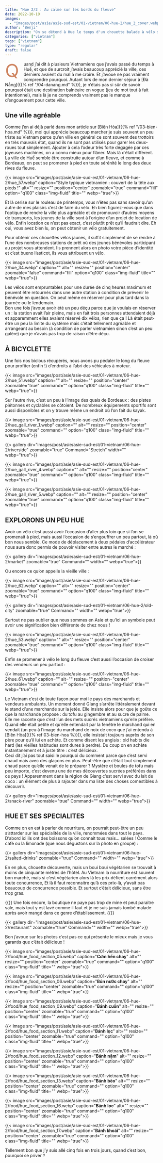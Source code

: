```yaml
---
title: "Hue 2/2 : Au calme sur les bords du fleuve"
date: 2022-10-10
images:
  - "images/post/asie/asie-sud-est/01-vietnam/06-hue-2/hue_2_cover.webp"
author: "Benji"
description: "On se détend à Hue le temps d'un chouette balade à vélo sur les bords du fleuve et de dégustations végétariennes"
categories: ["vietnam"]
tags: ["vietnam"]
type: "regular"
draft: false
---
```


<span style="color:#ce8460; font-size: 60px; display: inline-block; float: left; line-height: 0.5; margin: 15px 15px 15px 0">Q</span>uand j’ai dit à plusieurs Vietnamiens que j’avais passé du temps à Huế, et que de surcroit j’avais beaucoup apprécié la ville, ces derniers avaient du mal à me croire. Et j’avoue ne pas vraiment comprendre pourquoi. Autant lors de mon dernier séjour à [Đà Nẵng]({{% ref "/04-danang.md" %}}), je n’étais pas si sûr de savoir pourquoi était une destination balnéaire en vogue (jeu de mot tout à fait intentionnel), mais là je ne comprends vraiment pas le manque d’engouement pour cette ville.

## Une ville agréable

Comme j’en ai déjà parlé dans mon article sur [Biên Hòa]({{% ref "/03-bien-hoa.md" %}}), moi qui apprécie beaucoup marcher je suis souvent un peu triste au Vietnam parce qu’en ville en général ce sont souvent des trottoirs en très mauvais état, quand ils ne sont pas utilisés pour garer les deux-roues tout simplement. Ajouter à cela l’odeur très forte dégagée par ces joyeuses machines, on a connu mieux pour flâner. Mais là c’était différent. La ville de Huế semble être construite autour d’un fleuve, et comme à Bordeaux, on peut se promener à pied en toute sérénité le long des deux rives du fleuve.

{{< 
  image src="images/post/asie/asie-sud-est/01-vietnam/06-hue-2/hue_57.webp"
  caption="Style typique vietnamien : couvert de la tête aux pieds !"
  alt="" 
  resize=""
  position="center"
  zoomable="true"
  command="fill" option="q100" class="img-fluid" title=""
  webp="true">}}

Et là cerise sur le rouleau de printemps, vous n’êtes pas sans savoir qu’un autre de mes plaisirs c’est de faire du vélo. Eh bien figurez-vous que dans l’optique de rendre la ville plus agréable et de promouvoir d’autres moyens de transports, les jeunes de la ville sont à l’origine d’un projet de location de vélo. Enfin location ce n’est pas exact, c’est plutôt prêt qu’il faudrait dire. Eh oui, vous avez bien lu, on peut obtenir un vélo gratuitement.

Pour obtenir ces chouettes vélos jaunes, il suffit simplement de se rendre à l’une des nombreuses stations de prêt où des jeunes bénévoles participant au projet vous attendent. Ils prennent alors en photo votre pièce d’identité et c’est bueno l’asticot, ils vous attribuent un vélo. 

{{< 
  image src="images/post/asie/asie-sud-est/01-vietnam/06-hue-2/hue_34.webp"
  caption=""
  alt="" 
  resize=""
  position="center"
  zoomable="false"
  command="fill" option="q100" class="img-fluid" title=""
  webp="true">}}

Les vélos sont empruntables pour une durée de cinq heures maximum et peuvent être retournés dans une autre station à condition de prévenir le bénévole en question. On peut même en réserver pour plus tard dans la journée ou le lendemain.<br>
Bon une fois j’avoue avoir été un peu déçu parce que je voulais en réserver un : la station avait l’air pleine, mais en fait trois personnes attendaient déjà et apparemment elles avaient réservé dix vélos, rien que ça ! Là était peut-être un peu la limite du système mais c’était tellement agréable et arrangeant au besoin (à condition de parler vietnamien sinon c’est un peu galère) que je n’avais pas trop de raison d’être déçu.


## À BICYCLETTE

Une fois nos biclous récupérés, nous avons pu pédaler le long du fleuve pour profiter (enfin !) d’endroits à l’abri des véhicules à moteur. 

{{< 
  image src="images/post/asie/asie-sud-est/01-vietnam/06-hue-2/hue_51.webp"
  caption=""
  alt="" 
  resize=""
  position="center"
  zoomable="true"
  command="" option="q100" class="img-fluid" title=""
  webp="true">}}

Sur l’autre rive, c’est un peu à l’image des quais de Bordeaux : des pistes piétonnes et cyclables se côtoient. De nombreux équipements sportifs sont aussi disponibles et on y trouve même un endroit où l’on fait du kayak.

{{< 
  image src="images/post/asie/asie-sud-est/01-vietnam/06-hue-2/hue_gall_river_1.webp"
  caption=""
  alt="" 
  resize=""
  position="center"
  zoomable="true"
  command="" option="q100" class="img-fluid" title=""
  webp="true">}}

{{< 
  gallery 
  dir="images/post/asie/asie-sud-est/01-vietnam/06-hue-2/riverside" 
  zoomable="true" Command="Stretch" width="" webp="true">}}

{{< 
  image src="images/post/asie/asie-sud-est/01-vietnam/06-hue-2/hue_gall_river_4.webp"
  caption=""
  alt="" 
  resize=""
  position="center"
  zoomable="true"
  command="" option="q100" class="img-fluid" title=""
  webp="true">}}

{{< 
  image src="images/post/asie/asie-sud-est/01-vietnam/06-hue-2/hue_gall_river_5.webp"
  caption=""
  alt="" 
  resize=""
  position="center"
  zoomable="true"
  command="" option="q100" class="img-fluid" title=""
  webp="true">}}


## EXPLORONS UN PEU HUE

Avoir un vélo c’est aussi avoir l’occasion d’aller plus loin que si l’on se promenait à pied, mais aussi l’occasion de s’engouffrer un peu partout, là où bon nous semble. Ce mode de déplacement à deux pédales d’accélérateur nous aura donc permis de pouvoir visiter entre autres le marché :

{{< 
  gallery 
  dir="images/post/asie/asie-sud-est/01-vietnam/06-hue-2/market" 
  zoomable="true" Command="" width="" webp="true">}}

Ou encore ce qu’on appelle la vieille ville :

{{< 
  image src="images/post/asie/asie-sud-est/01-vietnam/06-hue-2/hue_62.webp"
  caption=""
  alt="" 
  resize=""
  position="center"
  zoomable="true"
  command="" option="q100" class="img-fluid" title=""
  webp="true">}}

{{< 
  gallery 
  dir="images/post/asie/asie-sud-est/01-vietnam/06-hue-2/old-city" 
  zoomable="true" Command="" width="" webp="true">}}

Surtout ne pas oublier que nous sommes en Asie et qu'ici un symbole peut avoir une signification bien différente de chez nous !

{{< 
  image src="images/post/asie/asie-sud-est/01-vietnam/06-hue-2/hue_53.webp"
  caption=""
  alt="" 
  resize=""
  position="center"
  zoomable="true"
  command="" option="q100" class="img-fluid" title=""
  webp="true">}}

Enfin se promener à vélo le long du fleuve c’est aussi l’occasion de croiser des vendeurs un peu partout :

{{< 
  image src="images/post/asie/asie-sud-est/01-vietnam/06-hue-2/hue_61.webp"
  caption=""
  alt="" 
  resize=""
  position="center"
  zoomable="true"
  command="" option="q100" class="img-fluid" title=""
  webp="true">}}

Le Vietnam c’est de toute façon pour moi le pays des marchands et vendeurs ambulants. Un moment donné GIang s’arrête littéralement devant le stand d’une marchande sur la jetée. Elle insiste alors pour que je goûte ce que la marchande propose : du tofu au gingembre et au sucre de palme.<br>
Elle me raconte que c’est l’un des mets sucrés vietnamiens qu’elle préfère. Quand elle était petite et qu’elle entendait par la fenêtre le marchand qui en vendait (un peu à l’image du marchand de noix de coco que j’ai entendu à [Biên Hòa]({{% ref 03-bien-hoa %}})), elle insistait toujours auprès de son père pour qu’il lui en achète. Et comme disent les anglais : old habits die hard (les vieilles habitudes sont dures à perdre). Du coup on en achète instantanément et à juste titre : c’est délicieux.<br>
Ceci dit j’ai pas tout saisi le pourquoi du comment parce que c’est servi chaud mais avec des glaçons en plus. Peut-être que c’était tout simplement chaud parce qu’elle venait de le préparer ? Mystère et boules de tofu mais peu importe, c’est devenu une de mes découvertes sucrées préférées dans ce pays ! Apparemment dans la région de Giang c’est servi avec du lait de coco : un élément de plus à rajouter dans ma liste des choses comestibles à découvrir.

{{< 
  gallery 
  dir="images/post/asie/asie-sud-est/01-vietnam/06-hue-2/snack-river" 
  zoomable="true" Command="" width="" webp="true">}}


## HUE ET SES SPECIALITES

Comme on en est à parler de nourriture, on pourrait peut-être un peu s’attarder sur les spécialités de la ville, renommées dans tout le pays.<br>
D’abord ici ils ont des boissons qu’on connait tous mais… salées ! Comme le café ou la limonade (que nous dégustons sur la photo en groupe) :

{{< 
  gallery 
  dir="images/post/asie/asie-sud-est/01-vietnam/06-hue-2/salted-drinks" 
  zoomable="true" Command="" width="" webp="true">}}

En en plus, chouette découverte, mais un boui boui végétarien se trouvait à moins de cinquante mètres de l’hôtel. Au Vietnam la nourriture est souvent bon marché, mais si c’est végétarien alors là les prix défient carrément alors toute concurrence,  Et là il faut reconnaitre qu’à ces prix-là, y’avait pas beaucoup de concurrence possible. Et surtout c’était délicieux, sans être trop gras. 

{{<quote>}}
Une fois encore, la boutique ne paye pas trop de mine et peut paraitre sale, mais tout y est lavé comme il faut et je ne suis jamais tombé malade après avoir mangé dans ce genre d’établissement.
{{</quote>}}

{{< 
  gallery 
  dir="images/post/asie/asie-sud-est/01-vietnam/06-hue-2/restaurant" 
  zoomable="true" Command="" width="" webp="true">}}


Bon j’avoue sur les photos c’est pas ce qui présente le mieux mais je vous garantis que c’était délicieux !

{{< 
  image src="images/post/asie/asie-sud-est/01-vietnam/06-hue-2/food/hue_food_section_05.webp"
  caption="<strong>Cơm hến chay</strong>"
  alt="" 
  resize=""
  position="center"
  zoomable="true"
  command="" option="q100" class="img-fluid" title=""
  webp="true">}}

{{< 
  image src="images/post/asie/asie-sud-est/01-vietnam/06-hue-2/food/hue_food_section_06.webp"
  caption="<strong>Bún nước chay</strong>"
  alt="" 
  resize=""
  position="center"
  zoomable="true"
  command="" option="q100" class="img-fluid" title=""
  webp="true">}}

{{< 
  image src="images/post/asie/asie-sud-est/01-vietnam/06-hue-2/food/hue_food_section_09.webp"
  caption="<strong>Bánh cuốn</strong>"
  alt="" 
  resize=""
  position="center"
  zoomable="true"
  command="" option="q100" class="img-fluid" title=""
  webp="true">}}

{{< 
  image src="images/post/asie/asie-sud-est/01-vietnam/06-hue-2/food/hue_food_section_11.webp"
  caption="<strong>Bánh lọc</strong>"
  alt="" 
  resize=""
  position="center"
  zoomable="true"
  command="" option="q100" class="img-fluid" title=""
  webp="true">}}

{{< 
  image src="images/post/asie/asie-sud-est/01-vietnam/06-hue-2/food/hue_food_section_12.webp"
  caption="<strong>Bánh nậm</strong>"
  alt="" 
  resize=""
  position="center"
  zoomable="true"
  command="" option="q100" class="img-fluid" title=""
  webp="true">}}

{{< 
  image src="images/post/asie/asie-sud-est/01-vietnam/06-hue-2/food/hue_food_section_13.webp"
  caption="<strong>Bánh bèo</strong>"
  alt="" 
  resize=""
  position="center"
  zoomable="true"
  command="" option="q100" class="img-fluid" title=""
  webp="true">}}

{{< 
  image src="images/post/asie/asie-sud-est/01-vietnam/06-hue-2/food/hue_food_section_16.webp"
  caption="<strong>Bánh lọc</strong>"
  alt="" 
  resize=""
  position="center"
  zoomable="true"
  command="" option="q100" class="img-fluid" title=""
  webp="true">}}

{{< 
  image src="images/post/asie/asie-sud-est/01-vietnam/06-hue-2/food/hue_food_section_17.webp"
  caption="<strong>Bánh khoái</strong>"
  alt="" 
  resize=""
  position="center"
  zoomable="true"
  command="" option="q100" class="img-fluid" title=""
  webp="true">}}

Tellement bon que j’y suis allé cinq fois en trois jours, quand c’est bon, pourquoi se priver ?

